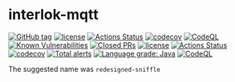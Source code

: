 # interlok-mqtt

[![GitHub tag](https://img.shields.io/github/tag/adaptris/interlok-mqtt.svg)](https://github.com/adaptris/interlok-mqtt/tags)
[![license](https://img.shields.io/github/license/adaptris/interlok-mqtt.svg)](https://github.com/adaptris/interlok-mqtt/blob/develop/LICENSE)
[![Actions Status](https://github.com/adaptris/interlok-mqtt/actions/workflows/gradle-publish.yml/badge.svg)](https://github.com/adaptris/interlok-mqtt/actions)
[![codecov](https://codecov.io/gh/adaptris/interlok-mqtt/branch/develop/graph/badge.svg)](https://codecov.io/gh/adaptris/interlok-mqtt)
[![CodeQL](https://github.com/adaptris/interlok-mqtt/workflows/CodeQL/badge.svg)](https://github.com/adaptris/interlok-mqtt/security/code-scanning)
[![Known Vulnerabilities](https://snyk.io/test/github/adaptris/interlok-mqtt/badge.svg?targetFile=build.gradle)](https://snyk.io/test/github/adaptris/interlok-mqtt?targetFile=build.gradle)
[![Closed PRs](https://img.shields.io/github/issues-pr-closed/adaptris/interlok-mqtt)](https://github.com/adaptris/interlok-mqtt/pulls?q=is%3Apr+is%3Aclosed)
[![license](https://img.shields.io/github/license/adaptris/interlok-mqtt.svg)](https://github.com/adaptris/interlok-mqtt/blob/develop/LICENSE)
[![Actions Status](https://github.com/adaptris/interlok-mqtt/actions/workflows/gradle-publish.yml/badge.svg)](https://github.com/adaptris/interlok-mqtt/actions)
[![codecov](https://codecov.io/gh/adaptris/interlok-mqtt/branch/develop/graph/badge.svg)](https://codecov.io/gh/adaptris/interlok-mqtt)
[![Total alerts](https://img.shields.io/lgtm/alerts/g/adaptris/interlok-mqtt.svg?logo=lgtm&logoWidth=18)](https://lgtm.com/projects/g/adaptris/interlok-mqtt/alerts/)
[![Language grade: Java](https://img.shields.io/lgtm/grade/java/g/adaptris/interlok-mqtt.svg?logo=lgtm&logoWidth=18)](https://lgtm.com/projects/g/adaptris/interlok-mqtt/context:java)
[![CodeQL](https://github.com/adaptris/interlok-mqtt/workflows/CodeQL/badge.svg)](https://github.com/adaptris/interlok-mqtt/security/code-scanning)

The suggested name was `redesigned-sniffle`
